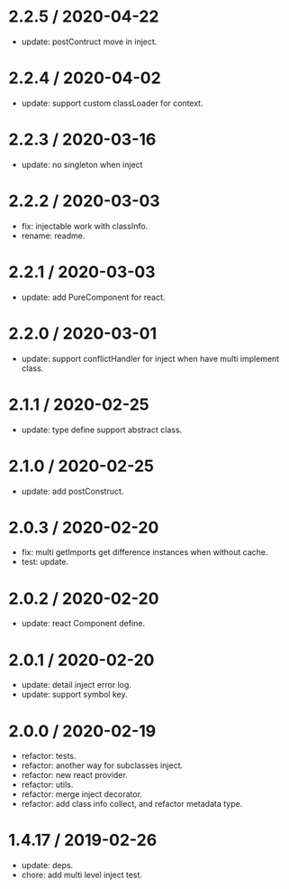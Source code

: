2.2.5 / 2020-04-22
==================

  * update: postContruct move in inject.

2.2.4 / 2020-04-02
==================

  * update: support custom classLoader for context.

2.2.3 / 2020-03-16
==================

  * update: no singleton when inject

2.2.2 / 2020-03-03
==================

  * fix: injectable work with classInfo.
  * rename: readme.

2.2.1 / 2020-03-03
==================

  * update: add PureComponent for react.

2.2.0 / 2020-03-01
==================

  * update: support conflictHandler for inject when have multi implement class.

2.1.1 / 2020-02-25
==================

  * update: type define support abstract class.

2.1.0 / 2020-02-25
==================

  * update: add postConstruct.

2.0.3 / 2020-02-20
==================

  * fix: multi getImports get difference instances when without cache.
  * test: update.

2.0.2 / 2020-02-20
==================

  * update: react Component define.

2.0.1 / 2020-02-20
==================

  * update: detail inject error log.
  * update: support symbol key.

2.0.0 / 2020-02-19
==================

  * refactor: tests.
  * refactor: another way for subclasses inject.
  * refactor: new react provider.
  * refactor: utils.
  * refactor: merge inject decorator.
  * refactor: add class info collect, and refactor metadata type.

1.4.17 / 2019-02-26
==================

  * update: deps.
  * chore: add multi level inject test.
